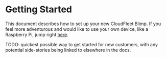 # Getting Started

This document describes how to set up your new CloudFleet Blimp.
If you feel more adventurous and would like to use your own device,
like a Raspberry Pi, jump right [here](quickstart-hackers.html).

TODO: quickest possible way to get started for new customers, with any potential
side-stories being linked to elsewhere in the docs.

